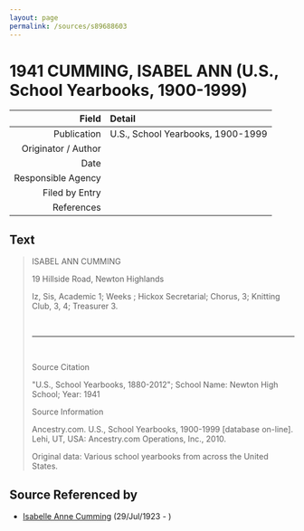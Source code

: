 ```yaml
---
layout: page
permalink: /sources/s89688603
---
```


# 1941 CUMMING, ISABEL ANN (U.S., School Yearbooks, 1900-1999)

Field | Detail
---:|:---
Publication | U.S., School Yearbooks, 1900-1999
Originator / Author | 
Date | 
Responsible Agency | 
Filed by Entry | 
References | 

## Text

> ISABEL ANN CUMMING
>
> 19 Hillside Road, Newton Highlands
>
> Iz, Sis, Academic 1; Weeks ; Hickox Secretarial; Chorus, 3; Knitting Club, 3, 4; Treasurer 3.
>
> <br/>
>
> ---
>
> <br/>
>
> Source Citation
>
> "U.S., School Yearbooks, 1880-2012"; School Name: Newton High School; Year: 1941
>
> Source Information
>
> Ancestry.com. U.S., School Yearbooks, 1900-1999 [database on-line]. Lehi, UT, USA: Ancestry.com Operations, Inc., 2010.
>
> Original data: Various school yearbooks from across the United States.
>

## Source Referenced by

* [Isabelle Anne Cumming](../people/@44164031@-isabelle-anne-cumming-b1923-7-29-d.md) (29/Jul/1923 - )
